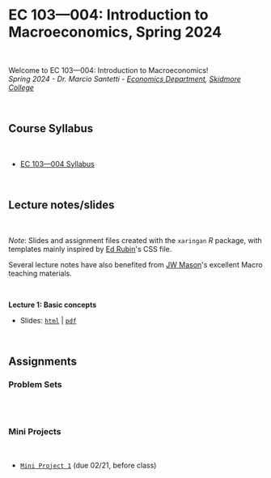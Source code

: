 # EC 103&mdash;004: Introduction to Macroeconomics, Spring 2024

<br>

Welcome to EC 103&mdash;004: Introduction to Macroeconomics!<br>
*Spring 2024 - Dr. Marcio Santetti - [Economics Department](https://www.skidmore.edu/economics/), [Skidmore College](https://www.skidmore.edu/)*

<br>

## Course Syllabus

<br>

  - [EC 103&mdash;004 Syllabus]()


<br>

## Lecture notes/slides

<br>

*Note*: Slides and assignment files created with the `xaringan` *R* package, with templates mainly inspired by [Ed Rubin](https://github.com/edrubin)'s CSS file.

Several lecture notes have also benefited from [JW Mason](http://jwmason.org/)'s excellent Macro teaching materials.

<br>

**Lecture 1: Basic concepts**

  - Slides: [`html`]() | [`pdf`]()

<br>



## Assignments

### Problem Sets

<br>


<br>

### Mini Projects

<br>

  - [`Mini Project 1`]() (due 02/21, before class)
